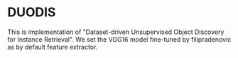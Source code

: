 # DUODIS
This is implementation of "Dataset-driven Unsupervised Object Discovery for Instance Retrieval".
We set the VGG16 model fine-tuned by filipradenovic as by default feature extractor.

